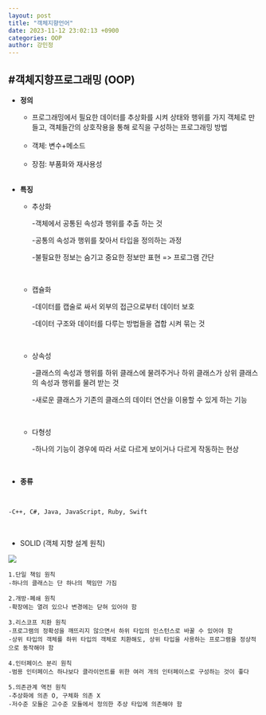 ```yaml
---
layout: post
title: "객체지향언어"
date: 2023-11-12 23:02:13 +0900
categories: OOP
author: 강민정
---
```

#객체지향프로그래밍 (OOP)
------------------
* <strong> 정의</strong> 


  - 프로그래밍에서 필요한 데이터를 추상화를 시켜 상태와 행위를 가지 객체로 만들고, 객체들간의 상호작용을 통해 로직을 구성하는 프로그래밍 방법  

   <br>

     - 객체: 변수+메소드 

  <br>

  - 장점: 부품화와 재사용성

  
  <br>

* <strong> 특징 </strong>

    - 추상화 
        
        -객체에서 공통된 속성과 행위를 추출 하는 것
        
        -공통의 속성과 행위를 찾아서 타입을 정의하는 과정

        -불필요한 정보는 숨기고 중요한 정보만 표현 => 프로그램 간단
        
    <br>

    - 캡슐화
        

        -데이터를 캡술로 싸서 외부의 접근으로부터 데이터 보호

        -데이터 구조와 데이터를 다루는 방법들을 겹합 시켜 묶는 것
   
    <br>    

    - 상속성

        -클래스의 속성과 행위를 하위 클래스에 물려주거나 하위 클래스가 상위 클래스의 속성과 행위를 물려 받는 것

        -새로운 클래스가 기존의 클래스의 데이터 연산을 이용할 수 있게 하는 기능
    
    <br>

    - 다형성

        -하나의 기능이 경우에 따라 서로 다르게 보이거나 다르게 작동하는 현상

    <br>
* <strong> 종류 </strong>
<br>

    -C++, C#, Java, JavaScript, Ruby, Swift

<br>

* <stong>SOLID (객체 지향 설계 원칙)</Strong> 


<img src = "https://raw.githubusercontent.com/GDSC-DEU/tech-blog/main/assets/img/SOLID.png">

    
    1.단일 책임 원칙
    -하나의 클래스는 단 하나의 책임만 가짐
    
    2.개방-폐쇄 원칙
    -확장에는 열려 있으나 변경에는 닫혀 있어야 함

    3.리스코프 치환 원칙   
    -프로그램의 정확성을 깨뜨리지 않으면서 하위 타입의 인스턴스로 바꿀 수 있어야 함
    -상위 타입의 객체를 하위 타입의 객체로 치환해도, 상위 타입을 사용하는 프로그램을 정상적으로 동작해야 함
    
    4.인터페이스 분리 원칙
    -범용 인터페이스 하나보다 클라이언트를 위한 여러 개의 인터페이스로 구성하는 것이 좋다
    
    5.의존관계 역전 원칙
    -추상화에 의존 O, 구체화 의존 X
    -저수준 모듈은 고수준 모듈에서 정의한 추상 타입에 의존해야 함
